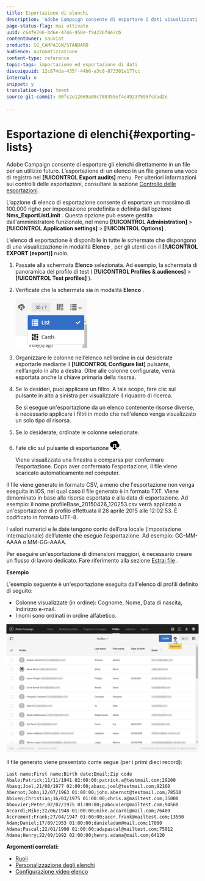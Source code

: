 ```yaml
---
title: Esportazione di elenchi
description: 'Adobe Campaign consente di esportare i dati visualizzati come elenchi da una schermata di panoramica direttamente in un file per un utilizzo futuro. '
page-status-flag: mai attivato
uuid: c64fe706-bd6e-4746-958e-f94226f4e2cb
contentOwner: sauviat
products: SG_CAMPAIGN/STANDARD
audience: automatizzazione
content-type: reference
topic-tags: importazione ed esportazione di dati
discoiquuid: 12c874da-435f-44b6-a3c8-873301e177cc
internal: n
snippet: y
translation-type: tm+mt
source-git-commit: 00fc2e12669a00c788355ef4e492375957cdad2e

---
```



# Esportazione di elenchi{#exporting-lists}

Adobe Campaign consente di esportare gli elenchi direttamente in un file per un utilizzo futuro. L’esportazione di un elenco in un file genera una voce di registro nel **[!UICONTROL Export audits]** menu. Per ulteriori informazioni sui controlli delle esportazioni, consultare la sezione [Controllo delle esportazioni](../../administration/using/auditing-export-logs.md) .

L’opzione di elenco di esportazione consente di esportare un massimo di 100.000 righe per impostazione predefinita e definita dall’opzione **Nms_ExportListLimit** . Questa opzione può essere gestita dall'amministratore funzionale, nel menu **[!UICONTROL Administration]** &gt; **[!UICONTROL Application settings]** &gt; **[!UICONTROL Options]** .

L’elenco di esportazione è disponibile in tutte le schermate che dispongono di una visualizzazione in modalità **Elenco** , per gli utenti con il **[!UICONTROL EXPORT (export)]** ruolo.

1. Passate alla schermata **Elenco** selezionata. Ad esempio, la schermata di panoramica del profilo di test ( **[!UICONTROL Profiles & audiences]** &gt; **[!UICONTROL Test profiles]** ).
1. Verificate che la schermata sia in modalità **Elenco** .

   ![](assets/export_list_mode_switch.png)

1. Organizzare le colonne nell’elenco nell’ordine in cui desiderate esportarle mediante il **[!UICONTROL Configure list]** pulsante, nell’angolo in alto a destra. Oltre alle colonne configurate, verrà esportata anche la chiave primaria della risorsa.
1. Se lo desideri, puoi applicare un filtro. A tale scopo, fare clic sul pulsante in alto a sinistra per visualizzare il riquadro di ricerca.

   Se si esegue un'esportazione da un elenco contenente risorse diverse, è necessario applicare i filtri in modo che nell'elenco venga visualizzato un solo tipo di risorsa.

1. Se lo desiderate, ordinate le colonne selezionate.
1. Fate clic sul pulsante di esportazione ![](assets/exportlistbutton.png).

   Viene visualizzata una finestra a comparsa per confermare l’esportazione. Dopo aver confermato l’esportazione, il file viene scaricato automaticamente nel computer.

Il file viene generato in formato CSV, a meno che l'esportazione non venga eseguita in iOS, nel qual caso il file generato è in formato TXT. Viene denominato in base alla risorsa esportata e alla data di esportazione. Ad esempio: il nome profileBase_20150426_120253.csv verrà applicato a un'esportazione di profilo effettuata il 26 aprile 2015 alle 12:02:53. È codificato in formato UTF-8.

I valori numerici e le date tengono conto dell’ora locale (impostazione internazionale) dell’utente che esegue l’esportazione. Ad esempio: GG-MM-AAAA o MM-GG-AAAA.

Per eseguire un'esportazione di dimensioni maggiori, è necessario creare un flusso di lavoro dedicato. Fare riferimento alla sezione [Estrai file](../../automating/using/extract-file.md) .

**Esempio**

L'esempio seguente è un'esportazione eseguita dall'elenco di profili definito di seguito:

* Colonne visualizzate (in ordine): Cognome, Nome, Data di nascita, Indirizzo e-mail.
* I nomi sono ordinati in ordine alfabetico.

![](assets/export_list_example1.png)

Il file generato viene presentato come segue (per i primi dieci record):

```
Last name;First name;Birth date;Email;Zip code
Abalo;Patrick;11/11/1941 02:00:00;patrick.a@testmail.com;29200
Abasq;Joel;21/08/1977 02:00:00;abasq.joel@testmail.com;92160
Abernot;John;12/07/1963 01:00:00;john.abernot@testmail.com;78510
Abiven;Christian;16/03/1975 01:00:00;chris.a@mailtest.com;35000
Abouvier;Peter;02/07/1975 01:00:00;pabouvier@mailtest.com;94560
Accardi;Mike;22/06/1948 01:00:00;mike.accardi@mail.com;76400
Accremont;Frank;27/04/1947 01:00:00;accr.frank@mailtest.com;13500
Adam;Daniel;17/09/1953 01:00:00;danieladam@mail.com;17000
Adama;Pascal;22/01/1990 01:00:00;adapascal@mailtest.com;75012
Adama;Henry;22/09/1992 02:00:00;henry.adama@mail.com;64120
```

**Argomenti correlati:**

* [Ruoli](../../administration/using/list-of-roles.md)
* [Personalizzazione degli elenchi](../../start/using/customizing-lists.md)
* [Configurazione video elenco](https://helpx.adobe.com/campaign/kt/acs/using/acs-configuring-a-list-feature-video-setup.html)

